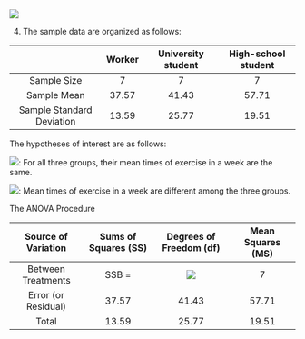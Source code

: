 <img src="https://latex.codecogs.com/svg.latex?\Large&space;a+b_i"/>

4. The sample data are organized as follows:


|   | Worker | University student         |  High-school student |
| :------------: | :-----------: | :-------------------: | :-------------------: |
| Sample Size     | 7          | 7 | 7  |
| Sample Mean    | 37.57     | 41.43 | 57.71 |
| Sample Standard Deviation     | 13.59  | 25.77 | 19.51 |


The hypotheses of interest are as follows:

<img src="https://latex.codecogs.com/svg.latex?\Large&space;H_0"/>: For all three groups, their mean times of exercise in a week are the same.

<img src="https://latex.codecogs.com/svg.latex?\Large&space;H_1"/>: Mean times of exercise in a week are different among the three groups.

The ANOVA Procedure

| Source of Variation  | Sums of Squares (SS) | Degrees of Freedom (df)         |  Mean Squares (MS) |
| :------------: | :-----------: | :-------------------: | :-------------------: |
| Between Treatments     | SSB =           | <img src="https://latex.codecogs.com/svg.latex?k-1"/> | 7  |
| Error (or Residual)    | 37.57     | 41.43 | 57.71 |
| Total     | 13.59  | 25.77 | 19.51 |
